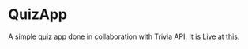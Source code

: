 # QuizApp
 A simple quiz app done in collaboration with Trivia API.
 It is Live at [this.](https://dagmawi123.github.io/QuizApp/)
 
